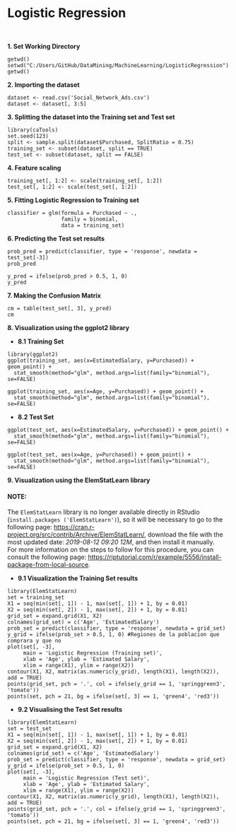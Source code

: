 # Logistic Regression
<br>

**1. Set Working Directory**  
~~~
getwd()
setwd("C:/Users/GitHub/DataMining/MachineLearning/LogisticRegression")
getwd()
~~~  

**2. Importing the dataset**  
~~~
dataset <- read.csv('Social_Network_Ads.csv')
dataset <- dataset[, 3:5] 
~~~  

**3. Splitting the dataset into the Training set and Test set**  
~~~
library(caTools)
set.seed(123)
split <- sample.split(dataset$Purchased, SplitRatio = 0.75) 
training_set <- subset(dataset, split == TRUE)
test_set <- subset(dataset, split == FALSE)
~~~  

**4. Feature scaling**  
~~~
training_set[, 1:2] <- scale(training_set[, 1:2])
test_set[, 1:2] <- scale(test_set[, 1:2])
~~~  

**5. Fitting Logistic Regression to Training set**  
~~~
classifier = glm(formula = Purchased ~ .,
                 family = binomial,
                 data = training_set)
~~~  

**6. Predicting the Test set results**  
~~~
prob_pred = predict(classifier, type = 'response', newdata = test_set[-3])
prob_pred

y_pred = ifelse(prob_pred > 0.5, 1, 0)
y_pred
~~~  

**7. Making the Confusion Matrix**  
~~~
cm = table(test_set[, 3], y_pred)
cm
~~~  

**8. Visualization using the ggplot2 library**  
* **8.1 Training Set**  
~~~
library(ggplot2)
ggplot(training_set, aes(x=EstimatedSalary, y=Purchased)) + geom_point() + 
  stat_smooth(method="glm", method.args=list(family="binomial"), se=FALSE)

ggplot(training_set, aes(x=Age, y=Purchased)) + geom_point() + 
  stat_smooth(method="glm", method.args=list(family="binomial"), se=FALSE)
~~~  

* **8.2 Test Set**  
~~~
ggplot(test_set, aes(x=EstimatedSalary, y=Purchased)) + geom_point() + 
  stat_smooth(method="glm", method.args=list(family="binomial"), se=FALSE)

ggplot(test_set, aes(x=Age, y=Purchased)) + geom_point() + 
  stat_smooth(method="glm", method.args=list(family="binomial"), se=FALSE)
~~~  

**9. Visualization using the ElemStatLearn library**  

#### NOTE:  
The `ElemStatLearn` library is no longer available directly in RStudio (`install.packages ('ElemStatLearn')`), so it will be necessary to go to the following page: https://cran.r-project.org/src/contrib/Archive/ElemStatLearn/, download the file with the most updated date: _2019-08-12 09:20 12M_, and then install it manually.  
For more information on the steps to follow for this procedure, you can consult the following page: https://riptutorial.com/r/example/5556/install-package-from-local-source.  

* **9.1 Visualization the Training Set results**   
~~~
library(ElemStatLearn)
set = training_set
X1 = seq(min(set[, 1]) - 1, max(set[, 1]) + 1, by = 0.01)
X2 = seq(min(set[, 2]) - 1, max(set[, 2]) + 1, by = 0.01)
grid_set = expand.grid(X1, X2)
colnames(grid_set) = c('Age', 'EstimatedSalary')
prob_set = predict(classifier, type = 'response', newdata = grid_set)
y_grid = ifelse(prob_set > 0.5, 1, 0) #Regiones de la poblacion que comprara y que no
plot(set[, -3],
     main = 'Logistic Regression (Training set)',
     xlab = 'Age', ylab = 'Estimated Salary',
     xlim = range(X1), ylim = range(X2))
contour(X1, X2, matrix(as.numeric(y_grid), length(X1), length(X2)), add = TRUE)
points(grid_set, pch = '.', col = ifelse(y_grid == 1, 'springgreen3', 'tomato'))
points(set, pch = 21, bg = ifelse(set[, 3] == 1, 'green4', 'red3'))
~~~

* **9.2 Visualising the Test Set results**
~~~
library(ElemStatLearn)
set = test_set
X1 = seq(min(set[, 1]) - 1, max(set[, 1]) + 1, by = 0.01)
X2 = seq(min(set[, 2]) - 1, max(set[, 2]) + 1, by = 0.01)
grid_set = expand.grid(X1, X2)
colnames(grid_set) = c('Age', 'EstimatedSalary')
prob_set = predict(classifier, type = 'response', newdata = grid_set)
y_grid = ifelse(prob_set > 0.5, 1, 0)
plot(set[, -3],
     main = 'Logistic Regression (Test set)',
     xlab = 'Age', ylab = 'Estimated Salary',
     xlim = range(X1), ylim = range(X2))
contour(X1, X2, matrix(as.numeric(y_grid), length(X1), length(X2)), add = TRUE)
points(grid_set, pch = '.', col = ifelse(y_grid == 1, 'springgreen3', 'tomato'))
points(set, pch = 21, bg = ifelse(set[, 3] == 1, 'green4', 'red3'))
~~~

